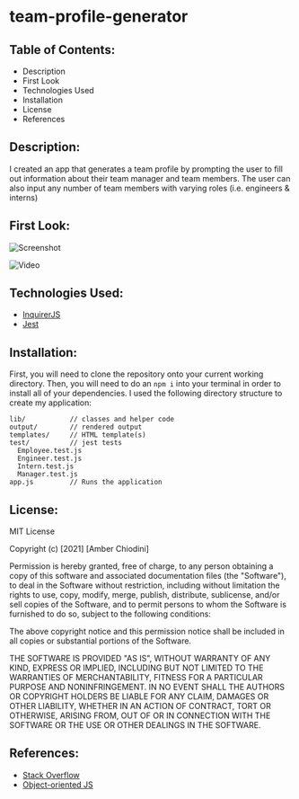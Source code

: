 # team-profile-generator

## Table of Contents: 
* Description 
* First Look 
* Technologies Used
* Installation 
* License 
* References 

## Description:
I created an app that generates a team profile by prompting the user to fill out information about their team manager and team members. The user can also input any number of team members with varying roles (i.e. engineers & interns) 

## First Look: 
![Screenshot](https://user-images.githubusercontent.com/69092983/111232314-dd682a00-85b8-11eb-9631-90d0c0accf78.png)

![Video](https://user-images.githubusercontent.com/69092983/111386227-f2f15880-8679-11eb-85e4-c489f4355ec8.gif)

## Technologies Used:
* [InquirerJS](https://www.npmjs.com/package/inquirer)
* [Jest](https://jestjs.io/) 

## Installation:
First, you will need to clone the repository onto your current working directory. Then, you will need to do an ```npm i``` into your terminal in order to install all of your dependencies. I used the following directory structure to create my application: 

```
lib/           // classes and helper code
output/        // rendered output
templates/     // HTML template(s)
test/          // jest tests
  Employee.test.js
  Engineer.test.js
  Intern.test.js
  Manager.test.js
app.js         // Runs the application
```

## License: 
MIT License

Copyright (c) [2021] [Amber Chiodini]

Permission is hereby granted, free of charge, to any person obtaining a copy
of this software and associated documentation files (the "Software"), to deal
in the Software without restriction, including without limitation the rights
to use, copy, modify, merge, publish, distribute, sublicense, and/or sell
copies of the Software, and to permit persons to whom the Software is
furnished to do so, subject to the following conditions:

The above copyright notice and this permission notice shall be included in all
copies or substantial portions of the Software.

THE SOFTWARE IS PROVIDED "AS IS", WITHOUT WARRANTY OF ANY KIND, EXPRESS OR
IMPLIED, INCLUDING BUT NOT LIMITED TO THE WARRANTIES OF MERCHANTABILITY,
FITNESS FOR A PARTICULAR PURPOSE AND NONINFRINGEMENT. IN NO EVENT SHALL THE
AUTHORS OR COPYRIGHT HOLDERS BE LIABLE FOR ANY CLAIM, DAMAGES OR OTHER
LIABILITY, WHETHER IN AN ACTION OF CONTRACT, TORT OR OTHERWISE, ARISING FROM,
OUT OF OR IN CONNECTION WITH THE SOFTWARE OR THE USE OR OTHER DEALINGS IN THE
SOFTWARE.

## References: 
* [Stack Overflow](https://stackoverflow.com/) 
* [Object-oriented JS](https://developer.mozilla.org/en-US/docs/Learn/JavaScript/Objects/Object-oriented_JS)